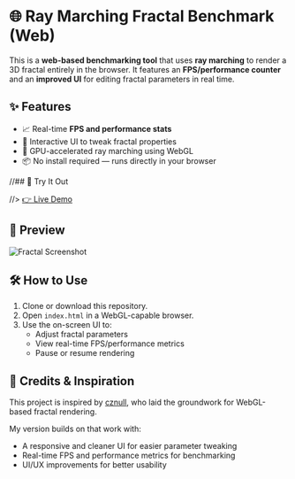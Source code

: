# 🌐 Ray Marching Fractal Benchmark (Web)

This is a **web-based benchmarking tool** that uses **ray marching** to render a 3D fractal entirely in the browser. It features an **FPS/performance counter** and an **improved UI** for editing fractal parameters in real time.

## ✨ Features

- 📈 Real-time **FPS and performance stats**
- 🧩 Interactive UI to tweak fractal properties
- 🚀 GPU-accelerated ray marching using WebGL
- 📦 No install required — runs directly in your browser

//## 🔗 Try It Out

//> [👉 Live Demo](https://samrat079.github.io/Fractal_Benchmark/)  

## 📸 Preview

![Fractal Screenshot](screenshot.png) 

## 🛠️ How to Use

1. Clone or download this repository.
2. Open `index.html` in a WebGL-capable browser.
3. Use the on-screen UI to:
   - Adjust fractal parameters 
   - View real-time FPS/performance metrics
   - Pause or resume rendering


## 🙏 Credits & Inspiration

This project is inspired by [cznull](https://github.com/cznull/cznull.github.io), who laid the groundwork for WebGL-based fractal rendering.

My version builds on that work with:
- A responsive and cleaner UI for easier parameter tweaking
- Real-time FPS and performance metrics for benchmarking
- UI/UX improvements for better usability